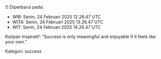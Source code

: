 ⏰ Diperbarui pada:
- WIB: Senin, 24 Februari 2025 12.26.47 UTC
- WITA: Senin, 24 Februari 2025 13.26.47 UTC
- WIT: Senin, 24 Februari 2025 14.26.47 UTC

Kutipan Inspiratif:
"Success is only meaningful and enjoyable if it feels like your own."


Kategori: success

